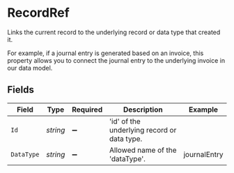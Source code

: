 # RecordRef

Links the current record to the underlying record or data type that created it. 

For example, if a journal entry is generated based on an invoice, this property allows you to connect the journal entry to the underlying invoice in our data model. 


## Fields

| Field                                       | Type                                        | Required                                    | Description                                 | Example                                     |
| ------------------------------------------- | ------------------------------------------- | ------------------------------------------- | ------------------------------------------- | ------------------------------------------- |
| `Id`                                        | *string*                                    | :heavy_minus_sign:                          | 'id' of the underlying record or data type. |                                             |
| `DataType`                                  | *string*                                    | :heavy_minus_sign:                          | Allowed name of the 'dataType'.             | journalEntry                                |